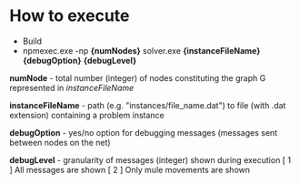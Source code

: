 # How to execute
- Build
- npmexec.exe -np **{numNodes}** solver.exe **{instanceFileName}** **{debugOption}** **{debugLevel}**

**numNode** - total number (integer) of nodes constituting the graph G represented in *instanceFileName*

**instanceFileName** - path (e.g. "instances/file_name.dat") to file (with .dat extension) containing a problem instance

**debugOption** - yes/no option for debugging messages (messages sent between nodes on the net)

**debugLevel** - granularity of messages (integer) shown during execution
                  [ 1 ] All messages are shown
                  [ 2 ] Only mule movements are shown

